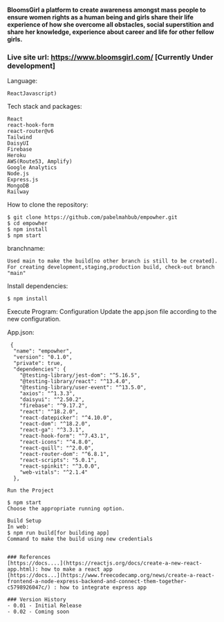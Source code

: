 #### BloomsGirl a platform to create awareness amongst mass people to ensure women rights as a human being and girls share their life experience of how she overcome all obstacles, social superstition and share her knowledge, experience about career and life for other fellow girls.
 ### Live site url: https://www.bloomsgirl.com/  [Currently Under development]

Language:
```
ReactJavascript)
```
Tech stack and packages:
```
React
react-hook-form
react-router@v6
Tailwind
DaisyUI
Firebase
Heroku
AWS(Route53, Amplify)
Google Analytics
Node.js
Express.js
MongoDB
Railway
```

How to clone the repository:
```
$ git clone https://github.com/pabelmahbub/empowher.git
$ cd empowher
$ npm install
$ npm start
```
branchname:
```
Used main to make the build[no other branch is still to be created]. For creating development,staging,production build, check-out branch "main"
```
Install dependencies:
```
$ npm install
```
Execute Program:
Configuration Update the app.json file according to the new configuration.

App.json:
```
 {
  "name": "empowher",
  "version": "0.1.0",
  "private": true,
  "dependencies": {
    "@testing-library/jest-dom": "^5.16.5",
    "@testing-library/react": "^13.4.0",
    "@testing-library/user-event": "^13.5.0",
    "axios": "^1.3.3",
    "daisyui": "^2.50.2",
    "firebase": "^9.17.2",
    "react": "^18.2.0",
    "react-datepicker": "^4.10.0",
    "react-dom": "^18.2.0",
    "react-ga": "^3.3.1",
    "react-hook-form": "^7.43.1",
    "react-icons": "^4.8.0",
    "react-quill": "^2.0.0",
    "react-router-dom": "^6.8.1",
    "react-scripts": "5.0.1",
    "react-spinkit": "^3.0.0",
    "web-vitals": "^2.1.4"
  },

Run the Project

$ npm start
Choose the appropriate running option.

Build Setup
In web:
$ npm run build[for building app]
Command to make the build using new credentials


### References
[https://docs....](https://reactjs.org/docs/create-a-new-react-app.html): how to make a react app
[https://docs...](https://www.freecodecamp.org/news/create-a-react-frontend-a-node-express-backend-and-connect-them-together-c5798926047c/) : how to integrate express app

### Version History
- 0.01 - Initial Release
- 0.02 - Coming soon
